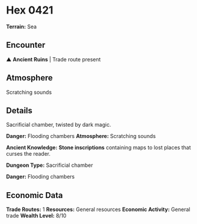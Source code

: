 # Hex 0421

**Terrain:** Sea

## Encounter
▲ **Ancient Ruins** | Trade route present

## Atmosphere
Scratching sounds

## Details
Sacrificial chamber, twisted by dark magic.

**Danger:** Flooding chambers
**Atmosphere:** Scratching sounds


**Ancient Knowledge:** **Stone inscriptions** containing maps to lost places that curses the reader.

**Dungeon Type:** Sacrificial chamber

**Danger:** Flooding chambers

## Economic Data
**Trade Routes:** 1
**Resources:** General resources
**Economic Activity:** General trade
**Wealth Level:** 8/10
